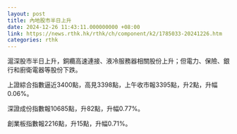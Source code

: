 ```yaml
---
layout: post
title: 內地股市半日上升
date: 2024-12-26 11:43:11.000000000 +08:00
link: https://news.rthk.hk/rthk/ch/component/k2/1785033-20241226.htm
categories: rthk
---
```


滬深股市半日上升，銅纜高速連接、液冷服務器相關股份上升；但電力、保險、銀行和廚衛電器等股份下跌。

上證綜合指數逼近3400點，高見3398點，上午收市報3395點，升2點，升幅0.06%。

深證成份指數報10685點，升82點，升幅0.77%。

創業板指數報2216點，升15點，升幅0.71%。

